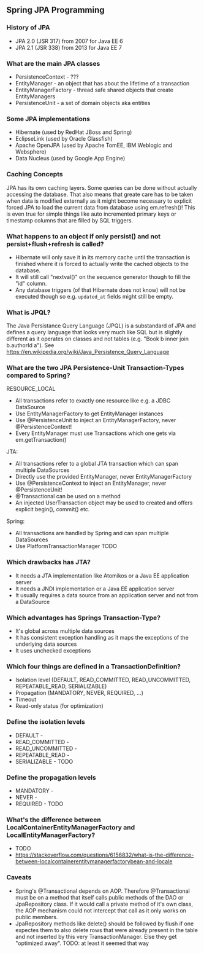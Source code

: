 
## Spring JPA Programming

### History of JPA
* JPA 2.0 (JSR 317) from 2007 for Java EE 6
* JPA 2.1 (JSR 338) from 2013 for Java EE 7

### What are the main JPA classes
* PersistenceContext - ???
* EntityManager - an object that has about the lifetime of a transaction
* EntityManagerFactory - thread safe shared objects that create EntityManagers
* PersistenceUnit - a set of domain objects aka entities

### Some JPA implementations
* Hibernate (used by RedHat JBoss and Spring)
* EclipseLink (used by Oracle Glassfish)
* Apache OpenJPA (used by Apache TomEE, IBM Weblogic and Websphere)
* Data Nucleus (used by Google App Engine)

### Caching Concepts

JPA has its own caching layers. Some queries can be done without actually
accessing the database. That also means that greate care has to be taken when
data is modified externally as it might become necessary to explicit forced JPA
to load the current data from database using em.refresh()! This is even true
for simple things like auto incremented primary keys or timestamp columns that
are filled by SQL triggers.

### What happens to an object if only persist() and not persist+flush+refresh is called?
* Hibernate will only save it in its memory cache until the transaction is finished
  where it is forced to actually write the cached objects to the database.
* It will still call "nextval()" on the sequence generator though to fill the "id" column.
* Any database triggers (of that Hibernate does not know) will not be executed though so
  e.g. `updated_at` fields might still be empty.

### What is JPQL?
The Java Persistance Query Language (JPQL) is a substandard of JPA and defines
a query language that looks very much like SQL but is slightly different as it
operates on classes and not tables (e.g. "Book b inner join b.authorId a").
See <https://en.wikipedia.org/wiki/Java_Persistence_Query_Language>

### What are the two JPA Persistence-Unit Transaction-Types compared to Spring?

RESOURCE_LOCAL
* All transactions refer to exactly one resource like e.g. a JDBC DataSource
* Use EntityManagerFactory to get EntityManager instances
* Use @PersistenceUnit to inject an EntityManagerFactory, never @PersistenceContext!
* Every EntityManager must use Transactions which one gets via em.getTransaction()

JTA:
* All transactions refer to a global JTA transaction which can span multiple DataSources
* Directly use the provided EntityManager, never EntityManagerFactory 
* Use @PersistenceContext to inject an EntityManager, never @PersistenceUnit!
* @Transactional can be used on a method
* An injected UserTransaction object may be used to created and offers explicit begin(), commit() etc.

Spring:
* All transactions are handled by Spring and can span multiple DataSources
* Use PlatformTransactionManager
TODO

### Which drawbacks has JTA?

* It needs a JTA implementation like Atomikos or a Java EE application server
* It needs a JNDI implementation or a Java EE application server
* It usually requires a data source from an application server and not from a DataSource

### Which advantages has Springs Transaction-Type?

* It's global across multiple data sources
* It has consistent exception handling as it maps the exceptions of the underlying data sources
* It uses unchecked exceptions

### Which four things are defined in a TransactionDefinition?
* Isolation level (DEFAULT, READ_COMMITTED, READ_UNCOMMITTED, REPEATABLE_READ, SERIALIZABLE)
* Propagation (MANDATORY, NEVER, REQUIRED, ...)
* Timeout
* Read-only status (for optimization)

### Define the isolation levels
* DEFAULT -
* READ_COMMITTED - 
* READ_UNCOMMITTED -
* REPEATABLE_READ - 
* SERIALIZABLE - 
TODO

### Define the propagation levels
* MANDATORY - 
* NEVER - 
* REQUIRED - 
TODO

### What's the difference between LocalContainerEntityManagerFactory and LocalEntityManagerFactory?
* TODO
* https://stackoverflow.com/questions/6156832/what-is-the-difference-between-localcontainerentitymanagerfactorybean-and-locale

### Caveats
* Spring's @Transactional depends on AOP. Therefore @Transactional must be on a method that itself calls public methods of the DAO or JpaRepository
  class. If it would call a private method of it's own class, the AOP mechanism could not intercept that call as it only works on public members.
* JpaRepository methods like delete() should be followed by flush if one expectes them to also delete rows that were already present in the table and
  not inserted by this very TransactionManager. Else they get "optimized away". TODO: at least it seemed that way
